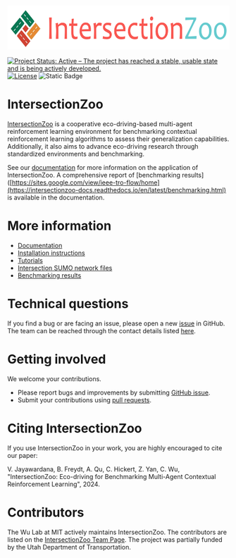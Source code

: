 <p align="center">
  <img src="logo.png" width="600px" height="100px" alt="IntersectionZoo Logo">
</p>

[![Project Status: Active – The project has reached a stable, usable state and is being actively developed.](https://www.repostatus.org/badges/latest/active.svg)](https://www.repostatus.org/#active)
[![License](http://img.shields.io/badge/license-MIT-brightgreen.svg?style=flat)](https://github.com/mit-wu-lab/scenarioenv/blob/main/LICENSE)
![Static Badge](https://img.shields.io/badge/documentation-available-green)

# IntersectionZoo

[IntersectionZoo](https://intersectionzoo-docs.readthedocs.io/en/latest/) is a cooperative eco-driving-based multi-agent reinforcement learning environment for benchmarking contextual reinforcement learning algorithms to assess their generalization capabilities. Additionally, it also aims to advance eco-driving research through standardized environments and benchmarking. 

See our [documentation](https://intersectionzoo-docs.readthedocs.io/en/latest/) for more information on the application of IntersectionZoo. A comprehensive report of [benchmarking results]([https://sites.google.com/view/ieee-tro-flow/home](https://intersectionzoo-docs.readthedocs.io/en/latest/benchmarking.html) is available in the documentation.

# More information

- [Documentation](https://intersectionzoo-docs.readthedocs.io/en/latest/)
- [Installation instructions](https://intersectionzoo-docs.readthedocs.io/en/latest/)
- [Tutorials](https://intersectionzoo-docs.readthedocs.io/en/latest/)
- [Intersection SUMO network files](https://drive.google.com/drive/folders/1y3W83MPfnt9mSFGbg8L9TLHTXElXvcHs?usp=sharing)
- [Benchmarking results](https://intersectionzoo-docs.readthedocs.io/en/latest/benchmarking.html)

# Technical questions

If you find a bug or are facing an issue, please open a new [issue](https://github.com/mit-wu-lab/IntersectionZoo/issues) in GitHub. The team can be reached through the contact details listed [here](https://intersectionzoo-docs.readthedocs.io/en/latest/contact.html).

# Getting involved

We welcome your contributions.

- Please report bugs and improvements by submitting [GitHub issue](https://github.com/mit-wu-lab/IntersectionZoo/issues).
- Submit your contributions using [pull requests](https://github.com/mit-wu-lab/IntersectionZoo/pulls).

# Citing IntersectionZoo

If you use IntersectionZoo in your work, you are highly encouraged to cite our paper:

V. Jayawardana, B. Freydt, A. Qu, C. Hickert, Z. Yan, C. Wu, "IntersectionZoo: Eco-driving for Benchmarking Multi-Agent Contextual Reinforcement Learning", 2024. 

# Contributors

The Wu Lab at MIT actively maintains IntersectionZoo. The contributors are listed on the [IntersectionZoo Team Page](https://intersectionzoo-docs.readthedocs.io/en/latest/contact.html). The project was partially funded by the Utah Department of Transportation.
